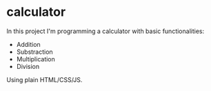 # calculator
In this project I'm programming a calculator with basic functionalities:

  - Addition
  - Substraction
  - Multiplication
  - Division

Using plain HTML/CSS/JS.
